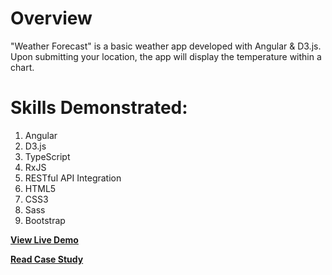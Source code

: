 # Overview

"Weather Forecast" is a basic weather app developed with Angular & D3.js. Upon submitting your location, the app will display the temperature within a chart.

# Skills Demonstrated:

1. Angular
2. D3.js
3. TypeScript
4. RxJS
5. RESTful API Integration
6. HTML5
7. CSS3
8. Sass
9. Bootstrap

**[View Live Demo](https://project-weather-forecast.netlify.com)**

**[Read Case Study](https://www.snsakib.com/case-study/weather-forecast)**
